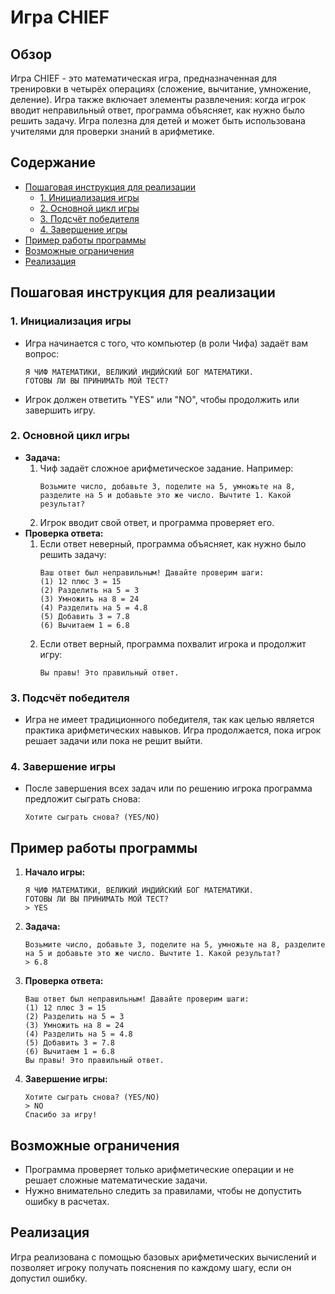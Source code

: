 # Игра CHIEF

## Обзор

Игра CHIEF - это математическая игра, предназначенная для тренировки в четырёх операциях (сложение, вычитание, умножение, деление). Игра также включает элементы развлечения: когда игрок вводит неправильный ответ, программа объясняет, как нужно было решить задачу. Игра полезна для детей и может быть использована учителями для проверки знаний в арифметике.

## Содержание

- [Пошаговая инструкция для реализации](#пошаговая-инструкция-для-реализации)
  - [1. Инициализация игры](#1-инициализация-игры)
  - [2. Основной цикл игры](#2-основной-цикл-игры)
  - [3. Подсчёт победителя](#3-подсчёт-победителя)
  - [4. Завершение игры](#4-завершение-игры)
- [Пример работы программы](#пример-работы-программы)
- [Возможные ограничения](#возможные-ограничения)
- [Реализация](#реализация)

## Пошаговая инструкция для реализации

### 1. Инициализация игры

- Игра начинается с того, что компьютер (в роли Чифа) задаёт вам вопрос:
  ```
  Я ЧИФ МАТЕМАТИКИ, ВЕЛИКИЙ ИНДИЙСКИЙ БОГ МАТЕМАТИКИ.
  ГОТОВЫ ЛИ ВЫ ПРИНИМАТЬ МОЙ ТЕСТ?
  ```
- Игрок должен ответить "YES" или "NO", чтобы продолжить или завершить игру.

### 2. Основной цикл игры

- **Задача:**
  1. Чиф задаёт сложное арифметическое задание. Например:
     ```
     Возьмите число, добавьте 3, поделите на 5, умножьте на 8, разделите на 5 и добавьте это же число. Вычтите 1. Какой результат?
     ```
  2. Игрок вводит свой ответ, и программа проверяет его.
- **Проверка ответа:**
  1. Если ответ неверный, программа объясняет, как нужно было решить задачу:
     ```
     Ваш ответ был неправильным! Давайте проверим шаги:
     (1) 12 плюс 3 = 15
     (2) Разделить на 5 = 3
     (3) Умножить на 8 = 24
     (4) Разделить на 5 = 4.8
     (5) Добавить 3 = 7.8
     (6) Вычитаем 1 = 6.8
     ```
  2. Если ответ верный, программа похвалит игрока и продолжит игру:
     ```
     Вы правы! Это правильный ответ.
     ```

### 3. Подсчёт победителя

- Игра не имеет традиционного победителя, так как целью является практика арифметических навыков. Игра продолжается, пока игрок решает задачи или пока не решит выйти.

### 4. Завершение игры

- После завершения всех задач или по решению игрока программа предложит сыграть снова:
  ```
  Хотите сыграть снова? (YES/NO)
  ```

## Пример работы программы

1. **Начало игры:**
   ```
   Я ЧИФ МАТЕМАТИКИ, ВЕЛИКИЙ ИНДИЙСКИЙ БОГ МАТЕМАТИКИ.
   ГОТОВЫ ЛИ ВЫ ПРИНИМАТЬ МОЙ ТЕСТ?
   > YES
   ```
2. **Задача:**
   ```
   Возьмите число, добавьте 3, поделите на 5, умножьте на 8, разделите на 5 и добавьте это же число. Вычтите 1. Какой результат?
   > 6.8
   ```
3. **Проверка ответа:**
   ```
   Ваш ответ был неправильным! Давайте проверим шаги:
   (1) 12 плюс 3 = 15
   (2) Разделить на 5 = 3
   (3) Умножить на 8 = 24
   (4) Разделить на 5 = 4.8
   (5) Добавить 3 = 7.8
   (6) Вычитаем 1 = 6.8
   Вы правы! Это правильный ответ.
   ```
4. **Завершение игры:**
   ```
   Хотите сыграть снова? (YES/NO)
   > NO
   Спасибо за игру!
   ```

## Возможные ограничения

- Программа проверяет только арифметические операции и не решает сложные математические задачи.
- Нужно внимательно следить за правилами, чтобы не допустить ошибку в расчетах.

## Реализация

Игра реализована с помощью базовых арифметических вычислений и позволяет игроку получать пояснения по каждому шагу, если он допустил ошибку.